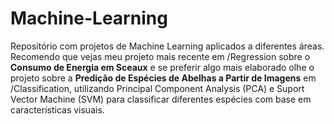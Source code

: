 # Machine-Learning

Repositório com projetos de Machine Learning aplicados a diferentes áreas. Recomendo que vejas meu projeto mais recente em /Regression sobre o **Consumo de Energia em Sceaux** e se preferir algo mais elaborado olhe o projeto sobre a **Predição de Espécies de Abelhas a Partir de Imagens** em /Classification, utilizando Principal Component Analysis (PCA) e Suport Vector Machine (SVM) para classificar diferentes espécies com base em características visuais.
